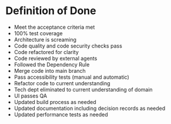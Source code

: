 # Definition of Done

- Meet the acceptance criteria met
- 100% test coverage
- Architecture is screaming
- Code quality and code security checks pass
- Code refactored for clarity
- Code reviewed by external agents
- Followed the Dependency Rule
- Merge code into main branch
- Pass accessibility tests (manual and automatic)
- Refactor code to current understanding
- Tech dept eliminated to current understanding of domain
- UI passes QA
- Updated build process as needed
- Updated documentation including decision records as needed
- Updated performance tests as needed
